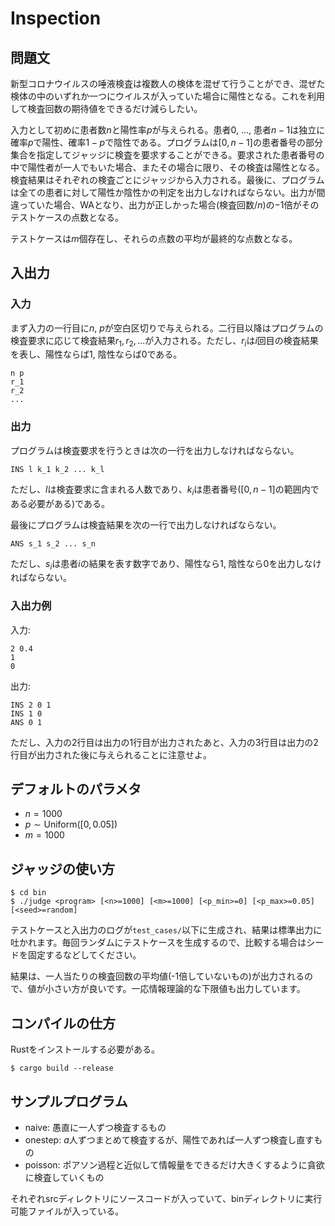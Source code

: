# Inspection

## 問題文
新型コロナウイルスの唾液検査は複数人の検体を混ぜて行うことができ、混ぜた検体の中のいずれか一つにウイルスが入っていた場合に陽性となる。これを利用して検査回数の期待値をできるだけ減らしたい。

入力として初めに患者数$n$と陽性率$p$が与えられる。患者$0$, ..., 患者$n-1$は独立に確率$p$で陽性、確率$1-p$で陰性である。プログラムは$[0, n-1]$の患者番号の部分集合を指定してジャッジに検査を要求することができる。要求された患者番号の中で陽性者が一人でもいた場合、またその場合に限り、その検査は陽性となる。検査結果はそれぞれの検査ごとにジャッジから入力される。最後に、プログラムは全ての患者に対して陽性か陰性かの判定を出力しなければならない。出力が間違っていた場合、WAとなり、出力が正しかった場合(検査回数/$n$)の$-1$倍がそのテストケースの点数となる。

テストケースは$m$個存在し、それらの点数の平均が最終的な点数となる。

## 入出力

### 入力
まず入力の一行目に$n$, $p$が空白区切りで与えられる。二行目以降はプログラムの検査要求に応じて検査結果$r_1, r_2, ...$が入力される。ただし、$r_i$は$i$回目の検査結果を表し、陽性ならば1, 陰性ならば0である。
```
n p
r_1
r_2
...
```

### 出力
プログラムは検査要求を行うときは次の一行を出力しなければならない。
```
INS l k_1 k_2 ... k_l
```
ただし、$l$は検査要求に含まれる人数であり、$k_i$は患者番号($[0, n-1]$の範囲内である必要がある)である。

最後にプログラムは検査結果を次の一行で出力しなければならない。
```
ANS s_1 s_2 ... s_n
```
ただし、$s_i$は患者$i$の結果を表す数字であり、陽性なら1, 陰性なら0を出力しなければならない。

### 入出力例

入力: 
```
2 0.4
1
0
```

出力:
```
INS 2 0 1
INS 1 0
ANS 0 1
```

ただし、入力の2行目は出力の1行目が出力されたあと、入力の3行目は出力の2行目が出力された後に与えられることに注意せよ。


## デフォルトのパラメタ
* $n = 1000$
* $p \sim \mathrm{Uniform}([0, 0.05])$
* $m = 1000$

## ジャッジの使い方
```
$ cd bin
$ ./judge <program> [<n>=1000] [<m>=1000] [<p_min>=0] [<p_max>=0.05] [<seed>=random]
```
テストケースと入出力のログが`test_cases/`以下に生成され、結果は標準出力に吐かれます。毎回ランダムにテストケースを生成するので、比較する場合はシードを固定するなどしてください。

結果は、一人当たりの検査回数の平均値(-1倍していないもの)が出力されるので、値が小さい方が良いです。一応情報理論的な下限値も出力しています。

## コンパイルの仕方
Rustをインストールする必要がある。
```
$ cargo build --release
```

## サンプルプログラム
* naive: 愚直に一人ずつ検査するもの
* onestep: $a$人ずつまとめて検査するが、陽性であれば一人ずつ検査し直すもの
* poisson: ポアソン過程と近似して情報量をできるだけ大きくするように貪欲に検査していくもの

それぞれsrcディレクトリにソースコードが入っていて、binディレクトリに実行可能ファイルが入っている。
